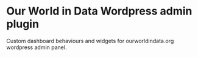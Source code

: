 # Our World in Data Wordpress admin plugin

Custom dashboard behaviours and widgets for ourworldindata.org wordpress admin panel.
